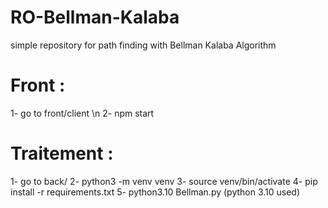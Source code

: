 # RO-Bellman-Kalaba
simple repository for path finding with Bellman Kalaba Algorithm 
# Front :
1- go to front/client \n
2- npm start

# Traitement :
1- go to back/
2- python3 -m venv venv
3- source venv/bin/activate
4- pip install -r requirements.txt
5- python3.10 Bellman.py  (python 3.10 used)



